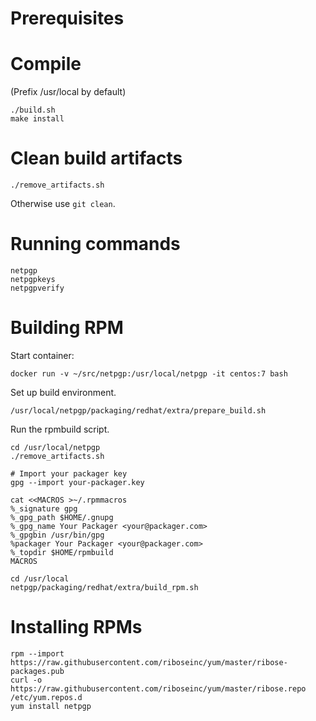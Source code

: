 Prerequisites
=============

Compile
=======

(Prefix /usr/local by default)
```
./build.sh
make install
```

Clean build artifacts
=====================
```
./remove_artifacts.sh
```

Otherwise use `git clean`.

Running commands
================

```
netpgp
netpgpkeys
netpgpverify
```

Building RPM
============

Start container:
```
docker run -v ~/src/netpgp:/usr/local/netpgp -it centos:7 bash
```

Set up build environment.
```
/usr/local/netpgp/packaging/redhat/extra/prepare_build.sh
```

Run the rpmbuild script.
```
cd /usr/local/netpgp
./remove_artifacts.sh

# Import your packager key
gpg --import your-packager.key

cat <<MACROS >~/.rpmmacros
%_signature gpg
%_gpg_path $HOME/.gnupg
%_gpg_name Your Packager <your@packager.com>
%_gpgbin /usr/bin/gpg
%packager Your Packager <your@packager.com>
%_topdir $HOME/rpmbuild
MACROS

cd /usr/local
netpgp/packaging/redhat/extra/build_rpm.sh
```

Installing RPMs
===============

```
rpm --import https://raw.githubusercontent.com/riboseinc/yum/master/ribose-packages.pub
curl -o https://raw.githubusercontent.com/riboseinc/yum/master/ribose.repo /etc/yum.repos.d
yum install netpgp
```
